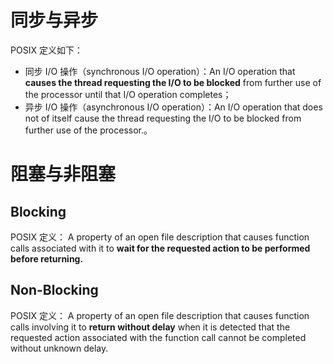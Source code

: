 # 同步与异步
POSIX 定义如下：
- 同步 I/O 操作（synchronous I/O operation）：An I/O operation that **causes the thread requesting the I/O to be blocked** from further use of the processor until that I/O operation completes；
- 异步 I/O 操作（asynchronous I/O operation）：An I/O operation that does not of itself cause the thread requesting the I/O to be blocked from further use of the processor.。

# 阻塞与非阻塞
## Blocking
POSIX 定义：
A property of an open file description that causes function calls associated with it to **wait for the requested action to be performed before returning.**

## Non-Blocking
POSIX 定义：
A property of an open file description that causes function calls involving it to **return without delay** when it is detected that the requested action associated with the function call cannot be completed without unknown delay.
